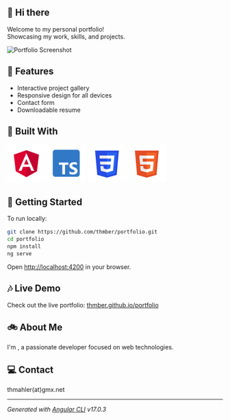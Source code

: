 ## :pushpin: Hi there

Welcome to my personal portfolio!  
Showcasing my work, skills, and projects.

![Portfolio Screenshot](src/assets/readme/portfolio_screenshot.avif)

## :sunflower: Features

- Interactive project gallery
- Responsive design for all devices
- Contact form
- Downloadable resume

## :toolbox: Built With

![Angular](src/assets/icons/angular.png)
![TypeScript](src/assets/icons/typescript.png)
![Sass](src/assets/icons/css.png)
![Html](src/assets/icons/html.png)

## :seedling: Getting Started

To run locally:

```bash
git clone https://github.com/thmber/portfolio.git
cd portfolio
npm install
ng serve
```

Open [http://localhost:4200](http://localhost:4200) in your browser.

## :notes: Live Demo

Check out the live portfolio: [thmber.github.io/portfolio](https://thmber.github.io/portfolio)

## :bike: About Me

I'm , a passionate developer focused on web technologies.

## :computer: Contact

thmahler(at)gmx.net

---

*Generated with [Angular CLI](https://github.com/angular/angular-cli) v17.0.3*